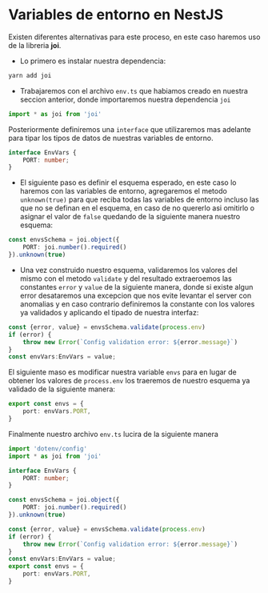 # Variables de entorno en NestJS

Existen diferentes alternativas para este proceso, en este caso haremos uso de la libreria **joi**.

- Lo primero es instalar nuestra dependencia:
```bash
yarn add joi
```
- Trabajaremos con el archivo `env.ts` que habiamos creado en nuestra seccion anterior, donde importaremos nuestra dependencia `joi`
```ts
import * as joi from 'joi'
```
Posteriormente definiremos una `interface` que utilizaremos mas adelante para tipar los tipos de datos de nuestras variables de entorno.
```ts
interface EnvVars {
    PORT: number;
}
```
- El siguiente paso es definir el esquema esperado, en este caso lo haremos con las variables de entorno, agregaremos el metodo `unknown(true)` para que reciba todas las variables de entorno incluso las que no se definan en el esquema, en caso de no quererlo asi omitirlo o asignar el valor de `false` quedando de la siguiente manera nuestro esquema:
```ts
const envsSchema = joi.object({
    PORT: joi.number().required()
}).unknown(true)
```
- Una vez construido nuestro esquema, validaremos los valores del mismo con el metodo `validate` y del resultado extraeroemos las constantes `error` y `value` de la siguiente manera, donde si existe algun error desataremos una excepcion que nos evite levantar el server con anomalias y en caso contrario definiremos la constante con los valores ya validados y aplicando el tipado de nuestra interfaz:
```ts
const {error, value} = envsSchema.validate(process.env)
if (error) {
    throw new Error(`Config validation error: ${error.message}`)
}
const envVars:EnvVars = value;
```

El siguiente maso es modificar nuestra variable `envs` para en lugar de obtener los valores de `process.env` los traeremos de nuestro esquema ya validado de la siguiente manera:
```ts
export const envs = {
    port: envVars.PORT,
}
```

Finalmente nuestro archivo `env.ts` lucira de la siguiente manera
```ts
import 'dotenv/config'
import * as joi from 'joi'

interface EnvVars {
    PORT: number;
}

const envsSchema = joi.object({
    PORT: joi.number().required()
}).unknown(true)

const {error, value} = envsSchema.validate(process.env)
if (error) {
    throw new Error(`Config validation error: ${error.message}`)
}
const envVars:EnvVars = value;
export const envs = {
    port: envVars.PORT,
}
```